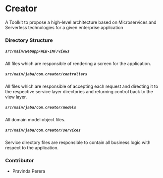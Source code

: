 # Creator
A Toolkit to propose a high-level architecture based on Microservices and
Serverless technologies for a given enterprise application

### Directory Structure

##### `src/main/webapp/WEB-INF/views`
All files which are responsible of rendering a screen for the application.

##### `src/main/jaba/com.creator/controllers`
All files which are responsible of accepting each request and 
directing it to the respective service layer directories 
and returning control back to the view layer.

##### `src/main/jaba/com.creator/models`
All domain model object files.

##### `src/main/jaba/com.creator/services`
Service directory files are responsible to contain all business logic 
with respect to the application.

### Contributor
- Pravinda Perera